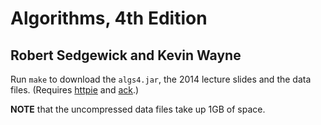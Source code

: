 # Algorithms, 4th Edition
## Robert Sedgewick and Kevin Wayne

Run `make` to download the `algs4.jar`, the 2014 lecture slides and the data files.
(Requires [httpie][] and [ack][].)

**NOTE** that the uncompressed data files take up 1GB of space.

[httpie]: https://httpie.org
[ack]: https://beyondgrep.com
